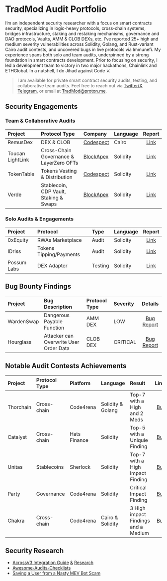 # TradMod Audit Portfolio
I’m an independent security researcher with a focus on smart contracts security, specializing in logic-heavy protocols, cross-chain systems, bridges infrastructure, staking and restaking mechanisms, governance and DAO protocols, Vaults, AMM & CLOB DEXs, etc. I’ve reported 25+ high and medium severity vulnerabilities across Solidity, Golang, and Rust-variant Cairo audit contests, and uncovered bugs in live protocols via Immunefi. My experience spans both solo and team audits, underpinned by a strong foundation in smart contracts development. Prior to focusing on security, I led a development team to victory in two major hackathons, Chainlink and ETHGlobal. In a nutshell, I do Jihad against Code ⚔

> I am available for private smart contract security audits, testing, and collaborative team audits.
Feel free to reach out via [Twitter/X](https://x.com/TheTradMod), [Telegram](https://t.me/TheTradMod), or email at [TradMod@proton.me](mailto:TradMod@proton.me).

## Security Engagements 
### Team & Collaborative Audits
| Project | Protocol Type | Company | Language | Report |
|:-|:-|:-|:-|:-:|
| RemusDex | DEX & CLOB | [Codespect](https://codespect.net/) | Cairo | [Link](https://github.com/CODESPECT-security/audit-reports/blob/main/004_CODESPECT_REMUSDEX_AUDIT.pdf) |
| Toucan LightLink | Cross-Chain Governance & LayerZero OFTs | [BlockApex](https://blockapex.io/) | Solidity | [Link](https://github.com/BlockApex/Audit-Reports) |
| TokenTable | Tokens Vesting & Distribution | [Codespect](https://codespect.net/) | Solidity | [Link](https://github.com/CODESPECT-security/audit-reports/blob/main/013_CODESPECT_TOKENTABLE_UNLOCKERV2_EVM.pdf) |
| Verde | Stablecoin, CDP Vault, Staking & Swaps | [BlockApex](https://blockapex.io/) | Solidity | [Link](https://github.com/BlockApex/Audit-Reports) |

### Solo Audits & Engagements
| Project | Protocol | Type | Language | Report |
|:-|:-|:-|:-|:-:|
| 0xEquity | RWAs Marketplace | Audit | Solidity | [Link](https://github.com/TradMod/Security-Audits/blob/main/Audits/0xEquityAuditReport.md) |
| IDriss | Tokens Tipping/Payments | Audit | Solidity | [Link](https://github.com/TradMod/Security-Audits/blob/main/Audits/IDrissAuditFindings.md) |
| Possum Labs | DEX Adapter | Testing | Solidity | [Link](https://github.com/TradMod/Security-Audits/blob/main/Testing/PossumLabsTestingReport.md) |

## Bug Bounty Findings
| Project | Bug Description | Protocol Type | Severity | Details |
|:-|:-|:-|:-|:-:|
| WardenSwap | Dangerous Payable Function | AMM DEX  | LOW | [Bug Report](https://github.com/TradMod/Security-Audits/blob/main/Bug%20Bounty/WardenSwapBugReport.md) |
| Hourglass | Attacker can Overwrite User Order Data | CLOB DEX | CRITICAL | [Bug Report](https://github.com/TradMod/Security-Audits/blob/main/Bug%20Bounty/HourglassBugReport.md) |

## Notable Audit Contests Achievements
| Project | Protocol Type | Platform | Language | Result | Links |
|:-|:-|:-|:-|:-|:-:|
| Thorchain | Cross-chain | Code4rena | Solidity & Golang | Top-7 with a High and 2 Meds | [Bug](https://github.com/code-423n4/2024-06-thorchain-findings/issues/17) | 
| Catalyst | Cross-chain | Hats Finance | Solidity | Top-5 with a Uniquie Finding | [Bug](https://github.com/hats-finance/Catalyst-Exchange-0x3026c1ea29bf1280f99b41934b2cb65d053c9db4/issues/11) | 
| Unitas | Stablecoins | Sherlock | Solidity | Top-7 with a High Impact Finding | [Bug](https://github.com/sherlock-audit/2023-04-unitasprotocol-judging/issues/105) | 
| Party | Governance | Code4rena | Solidity | Critical Impact Finding | [Bug](https://github.com/code-423n4/2023-10-party-findings/issues/370) | 
| Chakra | Cross-chain | Code4rena | Cairo & Solidity | 3 High impact Findings and a Medium | [Bug](https://github.com/code-423n4/2024-08-chakra-findings/issues/84) | 

## Security Research 
- [AcrossV3 Integration Guide](https://x.com/TheTradMod/status/1929886889940595143?t=29Ml30pWfJiemwt-Tf_r1w&s=19) [&](https://github.com/windhustler/Interoperability-Protocol-Security-Checklist/blob/main/audit-checklists/Across.md) [Research](https://gist.github.com/TradMod/e3947b23969b8eff56c6d3c92dbbd63a)
- [Awesome-Audits-Checklists](https://github.com/TradMod/awesome-audits-checklists)
- [Saving a User from a Nasty MEV Bot Scam](https://x.com/TheTradMod/status/1925686910594249177) 